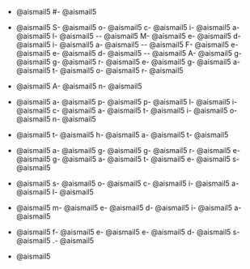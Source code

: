 - @aismail5
#- @aismail5
 - @aismail5
S- @aismail5
o- @aismail5
c- @aismail5
i- @aismail5
a- @aismail5
l- @aismail5
-- @aismail5
M- @aismail5
e- @aismail5
d- @aismail5
i- @aismail5
a- @aismail5
-- @aismail5
F- @aismail5
e- @aismail5
e- @aismail5
d- @aismail5
-- @aismail5
A- @aismail5
g- @aismail5
g- @aismail5
r- @aismail5
e- @aismail5
g- @aismail5
a- @aismail5
t- @aismail5
o- @aismail5
r- @aismail5

- @aismail5
A- @aismail5
n- @aismail5
 - @aismail5
a- @aismail5
p- @aismail5
p- @aismail5
l- @aismail5
i- @aismail5
c- @aismail5
a- @aismail5
t- @aismail5
i- @aismail5
o- @aismail5
n- @aismail5
 - @aismail5
t- @aismail5
h- @aismail5
a- @aismail5
t- @aismail5
 - @aismail5
a- @aismail5
g- @aismail5
g- @aismail5
r- @aismail5
e- @aismail5
g- @aismail5
a- @aismail5
t- @aismail5
e- @aismail5
s- @aismail5
 - @aismail5
s- @aismail5
o- @aismail5
c- @aismail5
i- @aismail5
a- @aismail5
l- @aismail5
 - @aismail5
m- @aismail5
e- @aismail5
d- @aismail5
i- @aismail5
a- @aismail5
 - @aismail5
f- @aismail5
e- @aismail5
e- @aismail5
d- @aismail5
s- @aismail5
.- @aismail5

- @aismail5
